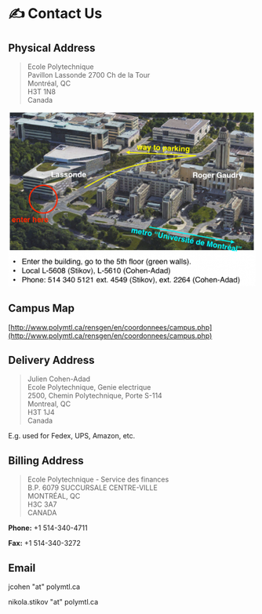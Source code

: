 # <span>✍</span> Contact Us

## Physical Address

> Ecole Polytechnique\
> Pavillon Lassonde 2700 Ch de la Tour\
> Montréal, QC\
> H3T 1N8\
> Canada

![](.gitbook/assets/path_to_poly_noaddress.png)

## Campus Map

[http://www.polymtl.ca/rensgen/en/coordonnees/campus.php](http://www.polymtl.ca/rensgen/en/coordonnees/campus.php)

## Delivery Address

> Julien Cohen-Adad\
> Ecole Polytechnique, Genie electrique\
> 2500, Chemin Polytechnique, Porte S-114\
> Montreal, QC\
> H3T 1J4\
> Canada

E.g. used for Fedex, UPS, Amazon, etc.

## Billing Address

> Ecole Polytechnique - Service des finances\
> B.P. 6079 SUCCURSALE CENTRE-VILLE\
> MONTRÉAL, QC\
> H3C 3A7\
> CANADA

**Phone:** +1 514-340-4711

**Fax:** +1 514-340-3272

## Email

jcohen "at" polymtl.ca

nikola.stikov "at" polymtl.ca
